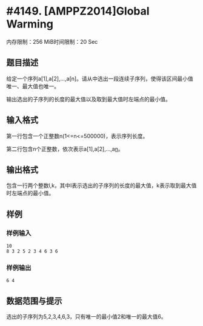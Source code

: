 # #4149. [AMPPZ2014]Global Warming

内存限制：256 MiB时间限制：20 Sec

## 题目描述

给定一个序列a[1],a[2],...,a[n]。请从中选出一段连续子序列，使得该区间最小值唯一、最大值也唯一。

输出选出的子序列的长度的最大值以及取到最大值时左端点的最小值。

## 输入格式

第一行包含一个正整数n(1<=n<=500000)，表示序列长度。

第二行包含n个正整数，依次表示a[1],a[2],...,a[n](-10^9<=a[i]<=10^9)。

## 输出格式

包含一行两个整数l,k，其中l表示选出的子序列的长度的最大值，k表示取到最大值时左端点的最小值。

## 样例

### 样例输入

    
    10
    8 3 2 5 2 3 4 6 3 6
    

### 样例输出

    
    6 4
    

## 数据范围与提示

选出的子序列为5,2,3,4,6,3，只有唯一的最小值2和唯一的最大值6。
